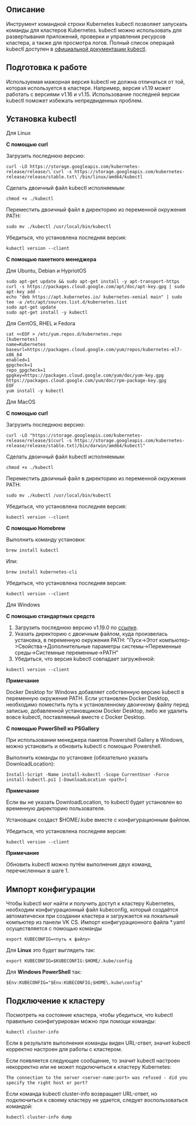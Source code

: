 ## Описание

Инструмент командной строки Kubernetes kubectl позволяет запускать команды для кластеров Kubernetes. kubectl можно использовать для развертывания приложений, проверки и управления ресурсов кластера, а также для просмотра логов. Полный список операций kubectl доступен в [официальной документации kubectl](https://kubernetes.io/docs/reference/kubectl/overview/).

## Подготовка к работе

Используемая мажорная версия kubectl не должна отличаться от той, которая используется в кластере. Например, версия v1.19 может работать с версиями v1.16 и v1.15. Использование последней версии kubectl поможет избежать непредвиденных проблем.

## Установка kubectl

Для Linux

**С помощью curl**

Загрузить последнюю версию:

```
curl -LO https://storage.googleapis.com/kubernetes-release/release/\`curl -s https://storage.googleapis.com/kubernetes-release/release/stable.txt\`/bin/linux/amd64/kubectl
```

Сделать двоичный файл kubectl исполняемым:

```
chmod +x ./kubectl
```

Переместить двоичный файл в директорию из переменной окружения PATH:

```
sudo mv ./kubectl /usr/local/bin/kubectl
```

Убедиться, что установлена последняя версия:

```
kubectl version --client
```

**С помощью пакетного менеджера**

Для Ubuntu, Debian и HypriotOS

```
sudo apt-get update && sudo apt-get install -y apt-transport-https
curl -s https://packages.cloud.google.com/apt/doc/apt-key.gpg | sudo apt-key add -
echo "deb https://apt.kubernetes.io/ kubernetes-xenial main" | sudo tee -a /etc/apt/sources.list.d/kubernetes.list
sudo apt-get update
sudo apt-get install -y kubectl
```

Для CentOS, RHEL и Fedora

```
cat <<EOF > /etc/yum.repos.d/kubernetes.repo
[kubernetes]
name=Kubernetes
baseurl=https://packages.cloud.google.com/yum/repos/kubernetes-el7-x86_64
enabled=1
gpgcheck=1
repo_gpgcheck=1
gpgkey=https://packages.cloud.google.com/yum/doc/yum-key.gpg https://packages.cloud.google.com/yum/doc/rpm-package-key.gpg
EOF
yum install -y kubectl
```

Для MacOS

**С помощью curl**

Загрузить последнюю версию:

```
curl -LO "https://storage.googleapis.com/kubernetes-release/release/$(curl -s https://storage.googleapis.com/kubernetes-release/release/stable.txt)/bin/darwin/amd64/kubectl"
```

Сделать двоичный файл kubectl исполняемым:

```
chmod +x ./kubectl
```

Переместить двоичный файл в директорию из переменной окружения PATH:

```
sudo mv ./kubectl /usr/local/bin/kubectl
```

Убедиться, что установлена последняя версия:

```
kubectl version --client
```

**С помощью Homebrew**

Выполнить команду установки:

```
brew install kubectl
```

Или:

```
brew install kubernetes-cli
```

Убедиться, что установлена последняя версия:

```
kubectl version --client
```

Для Windows

**С помощью стандартных средств**

1.  Загрузить последнюю версию v1.19.0 по [ссылке](https://storage.googleapis.com/kubernetes-release/release/v1.19.0/bin/windows/amd64/kubectl.exe).
2.  Указать директорию с двоичным файлом, куда произвелась установка, в переменную окружения PATH: "Пуск->Этот компьютер->Свойства->Дополнительные параметры системы->Переменные среды->Системные переменные->PATH"
3.  Убедиться, что версия kubectl совпадает загружённой:

```
kubectl version --client
```

**Примечание**

Docker Desktop for Windows добавляет собственную версию kubectl в переменную окружения PATH. Если установлен Docker Desktop, необходимо поместить путь к установленному двоичному файлу перед записью, добавленной установщиком Docker Desktop, либо же удалить вовсе kubectl, поставляемый вместе с Docker Desktop.

**С помощью PowerShell из PSGallery**

При использовании менеджера пакетов Powershell Gallery в Windows, можно установить и обновить kubectl с помощью Powershell.

Выполнить команды по установке (обязательно указать DownloadLocation):

```
Install-Script -Name install-kubectl -Scope CurrentUser -Force
install-kubectl.ps1 [-DownloadLocation <path>]
```

**Примечание**

Если вы не указать DownloadLocation, то kubectl будет установлен во временную директорию пользователя.

Установщик создаст $HOME/.kube вместе с конфигурационным файлом.

Убедиться, что установлена последняя версия:

```
kubectl version --client
```

**Примечание**

Обновить kubectl можно путём выполнения двух команд, перечисленных в шаге 1.

## Импорт конфигурации

Чтобы kubectl мог найти и получить доступ к кластеру Kubernetes, необходим конфигурационный файл kubeconfig, который создаётся автоматически при создании кластера и загружается на локальный компьютер из панели VK CS. Импорт конфигурационного файла \*.yaml осуществляется с помощью команды

```
export KUBECONFIG=<путь к файлу>
```

Для **Linux** это будет выглядеть так:

```
export KUBECONFIG=$KUBECONFIG:$HOME/.kube/config
```

Для **Windows PowerShell** так:

```
$Env:KUBECONFIG="$Env:KUBECONFIG;$HOME\.kube\config"
```

## Подключение к кластеру

Посмотреть на состояние кластера, чтобы убедиться, что kubectl правильно сконфигурирован можно при помощи команды:

```
kubectl cluster-info
```

Если в результате выполнения команды виден URL-ответ, значит kubectl корректно настроен для работы с кластером.

Если появляется следующее сообщение, то значит kubectl настроен некорректно или не может подключиться к кластеру Kubernetes:

```
The connection to the server <server-name:port> was refused - did you specify the right host or port?
```

Если команда kubectl cluster-info возвращает URL-ответ, но подключиться к своему кластеру не удается, следует воспользоваться командой:

```
kubectl cluster-info dump
```
